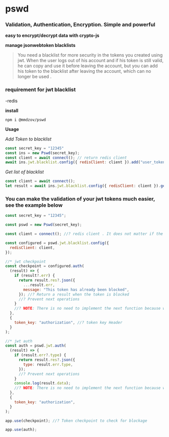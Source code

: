 # pswd

### Validation, Authentication, Encryption. Simple and powerful

**easy to encrypt/decrypt data with crypto-js**

**manage jsonwebtoken blacklists**

> You need a blacklist for more security in the tokens you created using jwt. When the user logs out of his account and if his token is still valid, he can copy and use it before leaving the account, but you can add his token to the blacklist after leaving the account, which can no longer be used .

### requirement for jwt blacklist

-redis

**install**
 
```npm
npm i @mmdzov/pswd
```
  

**Usage**

*Add Token to blacklist*
```javascript
const secret_key = "12345"
const ins = new Pswd(secret_key);
const client = await connect(); // return redis client
await ins.jwt.blacklist.config({ redisClient: client }).add("user_token"); // return boolean

```

*Get list of blacklist*
```javascript
const client = await connect();
let result = await ins.jwt.blacklist.config({ redisClient: client }).getList(); //return array of object blacklist. like: [{ key: "BLACKLIST_TOKEN_3423473676", value: "TOKEN" }]
```


### You can make the validation of your jwt tokens much easier, see the example below

```javascript
const secret_key = "12345";

const pswd = new Pswd(secret_key);

const client = connect(); //? redis client . It does not matter if the result is a promise or not

const configured = pswd.jwt.blacklist.config({
  redisClient: client,
});

//* jwt checkpoint
const checkpoint = configured.auth(
  (result) => {
    if (result?.err) {
      return result.res?.json({
        ...result.err,
        message: "This token has already been blocked",
      }); //? Return a result when the token is blocked
      //? Prevent next operations
    }
    //? NOTE: There is no need to implement the next function because when the validation is confirmed, next runs behind the scenes
  },
  {
    token_key: "authorization", //? token key Header
  }
);

//* jwt auth
const auth = pswd.jwt.auth(
  (result) => {
    if (result.err?.type) {
      return result.res?.json({
        type: result.err.type,
      });
      //? Prevent next operations
    }
    console.log(result.data);
    //? NOTE: There is no need to implement the next function because when the validation is confirmed, next runs behind the scenes
  },
  {
    token_key: "authorization",
  }
);

app.use(checkpoint); //? Token checkpoint to check for blockage

app.use(auth);
```
